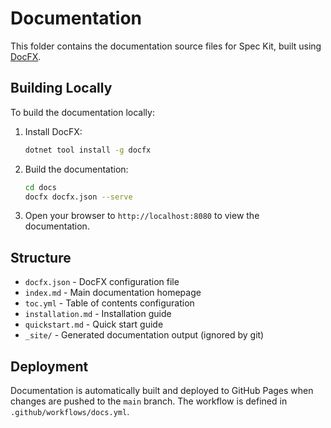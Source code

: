 # Documentation

This folder contains the documentation source files for Spec Kit, built using [DocFX](https://dotnet.github.io/docfx/).

## Building Locally

To build the documentation locally:

1. Install DocFX:

   ```bash
   dotnet tool install -g docfx
   ```

2. Build the documentation:

   ```bash
   cd docs
   docfx docfx.json --serve
   ```

3. Open your browser to `http://localhost:8080` to view the documentation.

## Structure

- `docfx.json` - DocFX configuration file
- `index.md` - Main documentation homepage
- `toc.yml` - Table of contents configuration
- `installation.md` - Installation guide
- `quickstart.md` - Quick start guide
- `_site/` - Generated documentation output (ignored by git)

## Deployment

Documentation is automatically built and deployed to GitHub Pages when changes are pushed to the `main` branch. The workflow is defined in `.github/workflows/docs.yml`.
